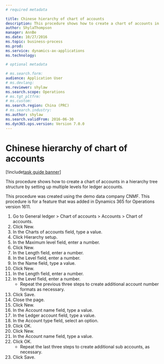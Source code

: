 ```yaml
--- 
# required metadata 
 
title: Chinese hierarchy of chart of accounts
description: This procedure shows how to create a chart of accounts in a hierarchy tree structure by setting up multiple levels for ledger accounts. 
author: ShylaThompson
manager: AnnBe 
ms.date: 10/27/2016
ms.topic: business-process 
ms.prod:  
ms.service: dynamics-ax-applications 
ms.technology:  
 
# optional metadata 
 
# ms.search.form:   
audience: Application User 
# ms.devlang:  
ms.reviewer: shylaw
ms.search.scope: Operations 
# ms.tgt_pltfrm:  
# ms.custom:  
ms.search.region: China (PRC)
# ms.search.industry: 
ms.author: shylaw
ms.search.validFrom: 2016-06-30 
ms.dyn365.ops.version: Version 7.0.0 
---
```

# Chinese hierarchy of chart of accounts

[!include[task guide banner](../../includes/task-guide-banner.md)]

This procedure shows how to create a chart of accounts in a hierarchy tree structure by setting up multiple levels for ledger accounts.

This procedure was created using the demo data company CNMF. This procedure is for a feature that was added in Dynamics 365 for Operations version 1611.

1. Go to General ledger > Chart of accounts > Accounts > Chart of accounts.
2. Click New.
3. In the Charts of accounts field, type a value.
4. Click Hierarchy setup.
5. In the Maximum level field, enter a number.
6. Click New.
7. In the Length field, enter a number.
8. In the Level field, enter a number.
9. In the Name field, type a value.
10. Click New.
11. In the Length field, enter a number.
12. In the Level field, enter a number.
    * Repeat the previous three steps to create additional account number formats as necessary.  
13. Click Save.
14. Close the page.
15. Click New.
16. In the Account name field, type a value.
17. In the Ledger account field, type a value.
18. In the Account type field, select an option.
19. Click OK.
20. Click New.
21. In the Account name field, type a value.
22. Click OK.
    * Repeat the last three steps to create additional sub accounts, as necessary.  
23. Click Save.

